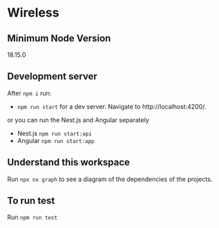 # Wireless

## Minimum Node Version

18.15.0

## Development server

After `npm i` run:

- `npm run start` for a dev server. Navigate to http://localhost:4200/.

or you can run the Nest.js and Angular separately

- Nest.js `npm run start:api`
- Angular `npm run start:app`

## Understand this workspace

Run `npx nx graph` to see a diagram of the dependencies of the projects.

## To run test

Run `npm run test`
